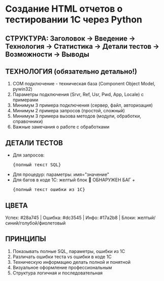 # Создание HTML отчетов о тестировании 1С через Python

## СТРУКТУРА: Заголовок → Введение → Технология → Статистика → Детали тестов → Возможности → Выводы

## ТЕХНОЛОГИЯ (обязательно детально!)

1. COM подключение - техническая база (Component Object Model, pywin32)
2. Параметры подключения (Srvr, Ref, Usr, Pwd, App, Locale) с примерами
3. Минимум 3 примера подключения (сервер, файл, авторизация)
4. Минимум 2 примера запросов (простой, сложный)
5. Минимум 3 примера вызова методов (модули, обработки, справочники)
6. Важные замечания о работе с обработками

## ДЕТАЛИ ТЕСТОВ

- Для запросов: <pre>{полный_текст_SQL}</pre>
- Для процедур: параметры: имя="значение"
- Для багов в коде 1С: желтый блок 🐛 ОБНАРУЖЕН БАГ + <pre>{полный_текст_ошибки_из_1С}</pre>

## ЦВЕТА

Успех: #28a745 | Ошибка: #dc3545 | Инфо: #17a2b8 | Блоки: желтый/синий/голубой/фиолетовый

## ПРИНЦИПЫ

1. Показывать полные SQL, параметры, ошибки из 1С
2. Различать ошибки теста vs ошибки в коде 1С
3. Техническую информацию делать полной и понятной
4. Визуальное оформление профессиональным
5. Структура логичная и последовательная
